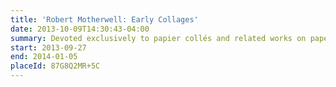 ```yaml
---
title: 'Robert Motherwell: Early Collages'
date: 2013-10-09T14:30:43-04:00
summary: Devoted exclusively to papier collés and related works on paper from the 1940s and early 1950s by Robert Motherwell, this exhibition features nearly sixty artworks and examines the American artist’s origins and his engagement with collage.
start: 2013-09-27
end: 2014-01-05
placeId: 87G8Q2MR+5C
---
```


